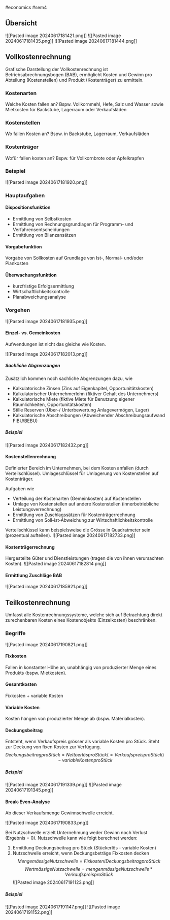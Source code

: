 #economics #sem4
## Übersicht
![[Pasted image 20240617181421.png]]
![[Pasted image 20240617181435.png]]
![[Pasted image 20240617181444.png]]
## Vollkostenrechnung
Grafische Darstellung der Vollkostenrechnung ist Betriebsabrechnungsbogen (BAB), ermöglicht Kosten und Gewinn pro Abteilung (Kostenstellen) und Produkt (Kostenträger) zu ermitteln.
### Kostenarten
Welche Kosten fallen an? Bspw. Vollkornmehl, Hefe, Salz und Wasser sowie Mietkosten für Backstube, Lagerraum oder Verkaufsläden
### Kostenstellen
Wo fallen Kosten an? Bspw. in Backstube, Lagerraum, Verkaufsläden
### Kostenträger
Wofür fallen kosten an? Bspw. für Vollkornbrote oder Apfelkrapfen
### Beispiel
![[Pasted image 20240617181920.png]]
### Hauptaufgaben
#### Dispositionsfunktion
- Ermittlung von Selbstkosten
- Ermittlung von Rechnungsgrundlagen für Programm- und Verfahrensentscheidungen
- Ermittlung von Bilanzansätzen
#### Vorgabefunktion
Vorgabe von Sollkosten auf Grundlage von Ist-, Normal- und/oder Plankosten
#### Überwachungsfunktion
- kurzfristige Erfolgsermittlung
- Wirtschaftlichkeitskontrolle
- Planabweichungsanalyse
### Vorgehen

![[Pasted image 20240617181935.png]]
#### Einzel- vs. Gemeinkosten
Aufwendungen ist nicht das gleiche wie Kosten.

![[Pasted image 20240617182013.png]]
##### Sachliche Abgrenzungen
Zusätzlich kommen noch sachliche Abgrenzungen dazu, wie
- Kalkulatorische Zinsen (Zins auf Eigenkapitel, Opportunitätskosten)
- Kalkulatorischer Unternehmerlohn (fiktiver Gehalt des Unternehmers)
- Kalkulatorische Miete (fiktive Miete für Benutzung eigener Räumlichkeiten, Opportunitätskosten)
- Stille Reserven (Über-/ Unterbewertung Anlagevermögen, Lager)
- Kalkulatorische Abschreibungen (Abweichender Abschreibungsaufwand FIBU/BEBU)
##### Beispiel
![[Pasted image 20240617182432.png]]
#### Kostenstellenrechnung
Definierter Bereich im Unternehmen, bei dem Kosten anfallen (durch Verteilschlüssel). Umlageschlüssel für Umlagerung von Kostenstellen auf Kostenträger.

Aufgaben wie
- Verteilung der Kostenarten (Gemeinkosten) auf Kostenstellen
- Umlage von Kostenstellen auf andere Kostenstellen (innerbetriebliche Leistungsverrechnung)
- Ermittlung von Zuschlagssätzen für Kostenträgerrechnung
- Ermittlung von Soll-ist-Abweichung zur Wirtschaftlichkeitskontrolle

Verteilschlüssel kann beispielsweise die Grösse in Quadratmeter sein (prozentual aufteilen).
![[Pasted image 20240617182733.png]]
#### Kostenträgerrechnung
Hergestellte Güter und Dienstleistungen (tragen die von ihnen verursachten Kosten).
![[Pasted image 20240617182814.png]]
#### Ermittlung Zuschläge BAB
![[Pasted image 20240617185921.png]]
## Teilkostenrechnung
Umfasst alle Kostenrechnungssysteme, welche sich auf Betrachtung direkt zurechenbaren Kosten eines Kostenobjekts (Einzelkosten) beschränken.
### Begriffe

![[Pasted image 20240617190821.png]]
#### Fixkosten
Fallen in konstanter Höhe an, unabhängig von produzierter Menge eines Produkts (bspw. Mietkosten).
#### Gesamtkosten
Fixkosten + variable Kosten
#### Variable Kosten
Kosten hängen von produzierter Menge ab (bspw. Materialkosten).
#### Deckungsbeitrag
Entsteht, wenn Verkaufspreis grösser als variable Kosten pro Stück. Steht zur Deckung von fixen Kosten zur Verfügung.
$$ Deckungsbeitrag pro Stück = Nettoerlös pro Stück (= Verkaufspreis pro Stück) - variable Kosten pro Stück$$
##### Beispiel
![[Pasted image 20240617191339.png]]
![[Pasted image 20240617191345.png]]
#### Break-Even-Analyse
Ab dieser Verkaufsmenge Gewinnschwelle erreicht.

![[Pasted image 20240617190833.png]]

Bei Nutzschwelle erzielt Unternehmung weder Gewinn noch Verlust (Ergebnis = 0).
Nutzschwelle kann wie folgt berechnet werden:
1. Ermittlung Deckungsbeitrag pro Stück (Stückerlös - variable Kosten)
2. Nutzschwelle erreicht, wenn Deckungsbeträge Fixkosten decken
$$Mengemässige Nutzschwelle = Fixkosten / Deckungsbeitrag pro Stück$$
$$Wertmässige Nutzschwelle = mengenmässige Nutzschwelle * Verkaufspreis pro Stück$$
![[Pasted image 20240617191123.png]]
##### Beispiel
![[Pasted image 20240617191147.png]]
![[Pasted image 20240617191152.png]]